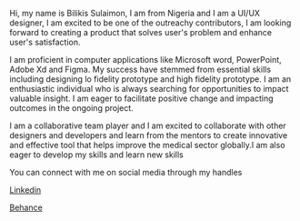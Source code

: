 Hi, my name is Bilikis Sulaimon, I am from Nigeria and I am a UI/UX designer, I am excited to be one of the outreachy contributors, I am looking forward to creating a product that solves user's problem and enhance user's satisfaction.

I am proficient in computer applications like Microsoft word, PowerPoint, Adobe Xd and Figma. My success have stemmed from essential skills including designing lo fidelity prototype and high fidelity prototype. I am an enthusiastic individual who is always searching for opportunities to impact valuable insight. I am eager to facilitate positive change and impacting outcomes in the ongoing project.

I am a collaborative team player and I am excited to collaborate with other designers and developers and learn from the mentors to create innovative and effective tool that helps improve the medical sector globally.I am also eager to develop my skills and learn new skills

You can connect with me on social media through my handles 

[Linkedin](https://www.linkedin.com/in/bilikis-sulaimon)

[Behance](https://www.behance.net/bilikissulaimon)